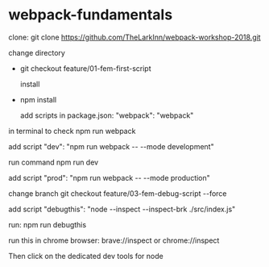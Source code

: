 # webpack-fundamentals
 
clone:
 git clone https://github.com/TheLarkInn/webpack-workshop-2018.git
  
change directory
- git checkout feature/01-fem-first-script
  
  install
- npm install
  

  add scripts in package.json:
  "webpack": "webpack"

in terminal to check
  npm run webpack
  
  add script
"dev": "npm run webpack -- --mode development"
   
   run command
  npm run dev
  
add script
  "prod": "npm run webpack -- --mode production"
  
  change branch
  git checkout feature/03-fem-debug-script --force

  add script
  "debugthis": "node --inspect --inspect-brk ./src/index.js"
  
  run: npm run debugthis

  run this in chrome browser: brave://inspect or chrome://inspect

Then click on the dedicated dev tools for node



  